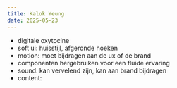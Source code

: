 ```yaml
---
title: Kalok Yeung
date: 2025-05-23
---
```

  
  - digitale oxytocine
  - soft ui: huisstijl, afgeronde hoeken
  - motion: moet bijdragen aan de ux of de brand
  - componenten hergebruiken voor een fluide ervaring
  - sound: kan vervelend zijn, kan aan brand bijdragen
  - content: